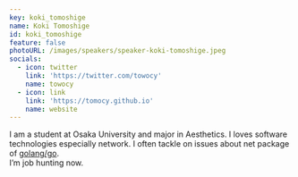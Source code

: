 ```yaml
---
key: koki_tomoshige
name: Koki Tomoshige
id: koki_tomoshige
feature: false
photoURL: /images/speakers/speaker-koki-tomoshige.jpeg
socials:
  - icon: twitter
    link: 'https://twitter.com/towocy'
    name: towocy
  - icon: link
    link: 'https://tomocy.github.io'
    name: website
---
```

I am a student at Osaka University and major in Aesthetics. I loves software technologies especially network. I often tackle on issues about net package of [golang/go](https://github.com/golang/go).  
I’m job hunting now.
